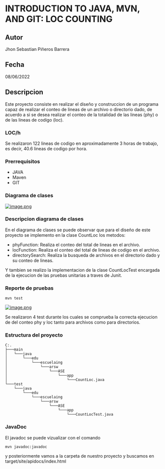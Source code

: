 # INTRODUCTION TO JAVA, MVN, AND GIT: LOC COUNTING

## Autor

Jhon Sebastian Piñeros Barrera

## Fecha

08/06/2022

## Descripcion

Este proyecto consiste en realizar el diseño y construccion de un programa capaz de realizar el conteo de lineas de un archivo o 
directorio dado, de acuerdo a si se desea realizar el conteo de la totalidad de las lineas (phy) o de las lineas de codigo (loc).

### LOC/h

Se realizaron 122 lineas de codigo en aproximadamente 3 horas de trabajo, es decir, 40.6 lineas de codigo por hora.

### Prerrequisitos

- JAVA
- Maven
- GIT

### Diagrama de clases

[![image.png](https://i.postimg.cc/d1BChRK6/image.png)](https://postimg.cc/JDs0gk0H)

### Descripcion diagrama de clases

En el diagrama de clases se puede observar que para el diseño de este proyecto se implemento en la clase CountLoc los metodos:

- phyFunction: Realiza el conteo del total de lineas en el archivo.
- locFunction: Realiza el conteo del total de lineas de codigo en el archivo.
- directorySearch: Realiza la busqueda de archivos en el directorio dado y su conteo de lineas.

Y tambien se realizo la implementacion de la clase CountLocTest encargada de la ejecucion de las pruebas unitarias a traves de Junit.

### Reporte de pruebas

```
mvn test
```

[![image.png](https://i.postimg.cc/y8S8M6JT/image.png)](https://postimg.cc/Hrdm5g9J)

Se realizaron 4 test durante los cuales se comprueba la correcta ejecucion de del conteo phy y loc tanto para archivos como para directorios.

### Estructura del proyecto

```
C:.
├───main
│   └───java
│       └───edu
│           └───escuelaing
│               └───arsw
│                   └───ASE
│                       └───app
│                           └───CountLoc.java
└───test
    └───java
        └───edu
            └───escuelaing
                └───arsw
                    └───ASE
                        └───app
                            └───CountLocTest.java
```

### JavaDoc

El javadoc se puede vizualizar con el comando 

```
mvn javadoc:javadoc
```

y posteriormente vamos a la carpeta de nuestro proyecto y buscamos en target/site/apidocs/index.html